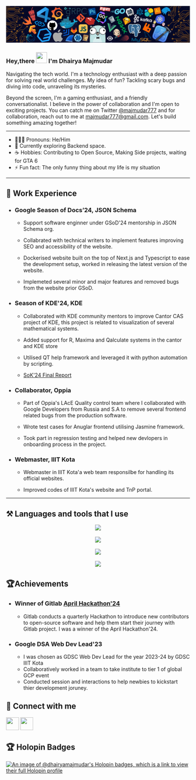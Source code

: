<img src="https://github.com/DhairyaMajmudar/DhairyaMajmudar/blob/main/assets/banner.png" />

### Hey,there <img src="https://raw.githubusercontent.com/MartinHeinz/MartinHeinz/master/wave.gif" width="30px" height="30px"> I'm Dhairya Majmudar

Navigating the tech world. I'm a technology enthusiast with a deep passion for solving real world challenges. My idea of fun? Tackling scary bugs and diving into code, unraveling its mysteries.

Beyond the screen, I'm a gaming enthusiast, and a friendly conversationalist. I believe in the power of collaboration and I'm open to exciting projects. You can catch me on Twitter [@majmudar777](https://twitter.com/majmudar777) and for collaboration, reach out to me at majmudar777@gmail.com. Let's build something amazing together!

---

- 👨🏻‍💻 Pronouns: He/Him
- 🔭 Currently exploring Backend space.
- ☕ Hobbies: Contributing to Open Source, Making Side projects, waiting for GTA 6
- ⚡ Fun fact: The only funny thing about my life is my situation

---

## 💼 Work Experience

- ### Google Season of Docs’24, JSON Schema

  - Support software enginner under GSoD'24 mentorship in JSON Schema org.

  - Collabrated with technical writers to implement features improving SEO and accessibility of the website.

  - Dockerised website built on the top of Next.js and Typescript to ease the development setup, worked in releasing the latest version of the website.

  - Implemeted several minor and major features and removed bugs from the website prior GSoD.

- ### Season of KDE'24, KDE

  - Collaborated with KDE community mentors to improve Cantor CAS project of KDE, this project is related to visualization of several mathematical systems.

  - Added support for R, Maxima and Qalculate systems in the cantor and KDE store

  - Utilised QT help framework and leveraged it with python automation by scripting.

  - [SoK'24 Final Report](https://community.kde.org/SoK/2024/StatusReport/Dhairya_Majmudar)

- ### Collaborator, Oppia

  - Part of Oppia's LAcE Quality control team where I collaborated with Google Developers from Russia and S.A to remove several frontend related bugs from the production software.

  - Wrote test cases for Anuglar frontend utilising Jasmine framework.

  - Took part in regression testing and helped new devlopers in onboarding process in the project.

- ### Webmaster, IIIT Kota

  - Webmaster in IIIT Kota'a web team responsilbe for handling its official websites.

  - Improved codes of IIIT Kota's website and TnP portal.

---

<!-- <div style="display: flex;flex-direction:row"> -->

<!-- <div> -->

## ⚒️ Languages and tools that I use

<p align="center">
  <a href="https://skillicons.dev">
    <img src="https://skillicons.dev/icons?i=c,cpp,javascript,typescript,go,postman,vue" />
  </a>
</p>
<p align="center">
  <a href="https://skillicons.dev">
    <img src="https://skillicons.dev/icons?i=mongo,express,react,nodejs,next,tailwind,vite" />
  </a>
</p>
<p align="center">
  <a href="https://skillicons.dev">
    <img src="https://skillicons.dev/icons?i=git,github,gitlab,docker,githubactions,vercel,vscode" />
  </a>
</p>
<p align="center">
  <a href="https://skillicons.dev">
    <img src="https://skillicons.dev/icons?i=npm,yarn,pnpm,md,debian,cloudflare,bash" />
  </a>
</p>
<!-- </div> -->

<!-- <div> -->

<!-- ## 📊 Profile Stats -->

<!-- <p align="center">
  <img align="center" src="https://github-readme-stats.vercel.app/api?username=dhairyamajmudar&show_icons=true&line_height=30&rank_icon=github&theme=algolia" alt="Dhairya's Github Stats"/>
<br/>
</p > -->

<!-- </div> -->

<!-- </div> -->

<!-- ## ✍🏻 Read My Blogs Here

--- -->

## 🏆Achievements

- ### **Winner of Gitlab [April Hackathon'24](https://forum.gitlab.com/t/announcing-the-april-2024-hackathon-results/105521)**

  - Gitlab conducts a quarterly Hackathon to introduce new contributors to open-source software and help them start their journey with Gitlab project. I was a winner of the April Hackathon'24.

- ### Google DSA Web Dev Lead'23
  - I was chosen as GDSC Web Dev Lead for the year 2023-24 by GDSC IIIT Kota
  - Collaboratively worked in a team to take institute to tier 1 of global GCP event
  - Conducted session and interactions to help newbies to kickstart thier development joruney.

## 🤝 Connect with me

[<img height="35" width="35" src="https://skillicons.dev/icons?i=twitter" />](https://twitter.com/majmudar777)
[<img height="35" width="35" src="https://skillicons.dev/icons?i=linkedin" />](https://www.linkedin.com/in/dhairya-majmudar)

## 🏆 Holopin Badges

[![An image of @dhairyamajmudar's Holopin badges, which is a link to view their full Holopin profile](https://holopin.me/dhairyamajmudar)](https://holopin.io/@dhairyamajmudar)
